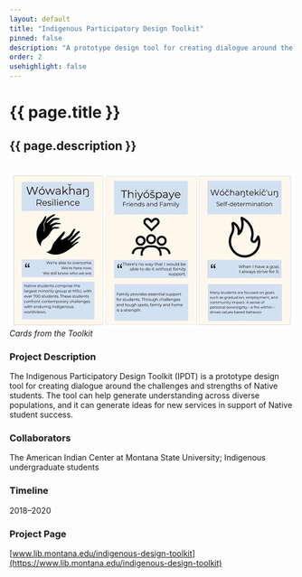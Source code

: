```yaml
---
layout: default
title: "Indigenous Participatory Design Toolkit"
pinned: false
description: "A prototype design tool for creating dialogue around the challenges and strengths of Native students" 
order: 2
usehighlight: false
---
```



# {{ page.title }}
## {{ page.description }}

<br>

<img style="display: block;" class="img-fluid" src="/assets/img/ipdt.jpg" alt="screenshot showing toolkit cards">
<em>Cards from the Toolkit</em>

### Project Description
The Indigenous Participatory Design Toolkit (IPDT) is a prototype design tool for creating dialogue around the challenges and strengths of Native students. The tool can help generate understanding across diverse populations, and it can generate ideas for new services in support of Native student success.

### Collaborators
The American Indian Center at Montana State University; Indigenous undergraduate students

### Timeline
2018–2020

### Project Page
[www.lib.montana.edu/indigenous-design-toolkit](https://www.lib.montana.edu/indigenous-design-toolkit)
